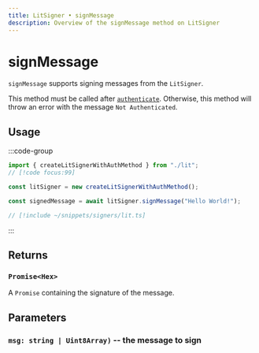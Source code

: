 ```yaml
---
title: LitSigner • signMessage
description: Overview of the signMessage method on LitSigner
---
```



# signMessage

`signMessage` supports signing messages from the `LitSigner`.

This method must be called after [`authenticate`](/packages/aa-signers/lit-protocol/authenticate). Otherwise, this method will throw an error with the message `Not Authenticated`.

## Usage

:::code-group

```ts [example.ts]
import { createLitSignerWithAuthMethod } from "./lit";
// [!code focus:99]

const litSigner = new createLitSignerWithAuthMethod();

const signedMessage = await litSigner.signMessage("Hello World!");
```

```ts [lit.ts]
// [!include ~/snippets/signers/lit.ts]
```

:::

## Returns

### `Promise<Hex>`

A `Promise` containing the signature of the message.

## Parameters

### `msg: string | Uint8Array)` -- the message to sign
